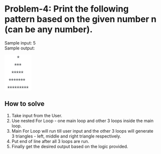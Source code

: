 # Problem-4: Print the following pattern based on the given number n (can be any number). 

Sample input: 5 <br>
Sample output: <br>

![pyramid](pyramid.png)

## How to solve

1. Take input from the User.
2. Use nested For Loop - one main loop and other 3 loops inside the main loop.
3. Main For Loop will run till user input and the other 3 loops will generate 3 triangles - left, middle and right triangle respectively.
4. Put end of line after all 3 loops are run.
5. Finally get the desired output based on the logic provided.